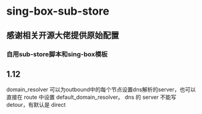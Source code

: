 # sing-box-sub-store
## 感谢相关开源大佬提供原始配置
### 自用sub-store脚本和sing-box模板

## 1.12
domain_resolver 可以为outbound中的每个节点设置dns解析的server，也可以直接在 route 中设置 default_domain_resolver。
dns 的 server 不能写 detour，有默认是 direct
